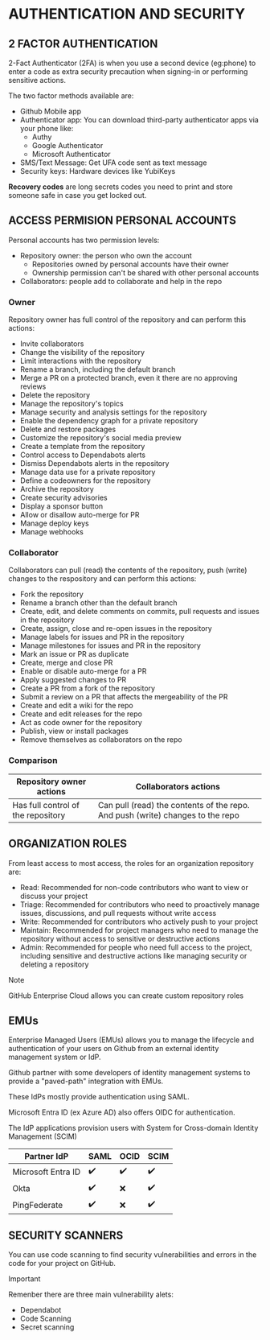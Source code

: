 # AUTHENTICATION AND SECURITY

## 2 FACTOR AUTHENTICATION

2-Fact Authenticator (2FA) is when you use a second device (eg:phone) to enter a code as extra security precaution when signing-in or performing sensitive actions.

The two factor methods available are:
- Github Mobile app
- Authenticator app: You can download third-party authenticator apps via your phone like:
   - Authy
   - Google Authenticator
   - Microsoft Authenticator
- SMS/Text Message: Get UFA code sent as text message
- Security keys: Hardware devices like YubiKeys

**Recovery codes** are long secrets codes you need to print and store someone safe in case you get locked out.

## ACCESS PERMISION PERSONAL ACCOUNTS
Personal accounts has two permission levels:
- Repository owner: the person who own the account
  - Repositories owned by personal accounts have their owner
  - Ownership permission can't be shared with other personal accounts
- Collaborators: people add to collaborate and help in the repo


### Owner

Repository owner has full control of the repository and can perform this actions:
- Invite collaborators
- Change the visibility of the repository
- Limit interactions with the repository
- Rename a branch, including the default branch
- Merge a PR on a protected branch, even it there are no approving reviews
- Delete the repository
- Manage the repository's topics
- Manage security and analysis settings for the repository
- Enable the dependency graph for a private repository
- Delete and restore packages
- Customize the repository's social media preview
- Create a template from the repository
- Control access to Dependabots alerts
- Dismiss Dependabots alerts in the repository
- Manage data use for a private repository
- Define a codeowners for the repository
- Archive the repository
- Create security advisories
- Display a sponsor button
- Allow or disallow auto-merge for PR
- Manage deploy keys
- Manage webhooks


### Collaborator

Collaborators can pull (read) the contents of the repository, push (write) changes to the respository and can perform this actions:
- Fork the repository
- Rename a branch other than the default branch
- Create, edit, and delete comments on commits, pull requests and issues in the repository
- Create, assign, close and re-open issues in the repository
- Manage labels for issues and PR in the repository
- Manage milestones for issues and PR in the repository
- Mark an issue or PR as duplicate
- Create, merge and close PR
- Enable or disable auto-merge for a PR
- Apply suggested changes to PR
- Create a PR from a fork of the repository
- Submit a review on a PR that affects the mergeability of the PR
- Create and edit a wiki for the repo
- Create and edit releases for the repo
- Act as code owner for the repository
- Publish, view or install packages
- Remove themselves as collaborators on the repo


### Comparison

| Repository owner actions | Collaborators actions
| --- | --- |
| Has full control of the repository | Can pull (read) the contents of the repo. And push (write) changes to the repo |


## ORGANIZATION ROLES

From least access to most access, the roles for an organization repository are:

- Read: Recommended for non-code contributors who want to view or discuss your project
- Triage: Recommended for contributors who need to proactively manage issues, discussions, and pull requests without write access
- Write: Recommended for contributors who actively push to your project
- Maintain: Recommended for project managers who need to manage the repository without access to sensitive or destructive actions
- Admin: Recommended for people who need full access to the project, including sensitive and destructive actions like managing security or deleting a repository

> [!NOTE]  
> GitHub Enterprise Cloud allows you can create custom repository roles

## EMUs

Enterprise Managed Users (EMUs) allows you to manage the lifecycle and authentication of your users on Github from an external identity management system or IdP.

Github partner with some developers of identity management systems to provide a "paved-path" integration with EMUs.

These IdPs mostly provide authentication using SAML.

Microsoft Entra ID (ex Azure AD) also offers OIDC for authentication.

The IdP applications provision users with System for Cross-domain Identity Management (SCIM)

| Partner IdP | SAML | OCID | SCIM |
| --- | --- | --- | --- |
| Microsoft Entra ID | :heavy_check_mark: | :heavy_check_mark: | :heavy_check_mark: |
| Okta | :heavy_check_mark: | :x: | :heavy_check_mark: |
| PingFederate | :heavy_check_mark: | :x: | :heavy_check_mark: |


## SECURITY SCANNERS

You can use code scanning to find security vulnerabilities and errors in the code for your project on GitHub.

> [!IMPORTANT]  
> Remenber there are three main vulnerability alets:
> - Dependabot
> - Code Scanning
> - Secret scanning

